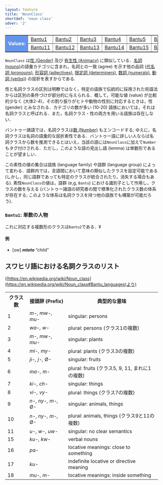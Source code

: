 ```yaml
---
layout: feature
title: 'NounClass'
shortdef: 'noun class'
udver: '2'
---
```


<table class="typeindex" border="1">
<tr>
  <td rowspan="2" style="background-color:cornflowerblue;color:white"><strong>Values:</strong> </td>
  <td><a href="#Bantu1">Bantu1</a></td>
  <td><a href="#Bantu2">Bantu2</a></td>
  <td><a href="#Bantu3">Bantu3</a></td>
  <td><a href="#Bantu4">Bantu4</a></td>
  <td><a href="#Bantu5">Bantu5</a></td>
  <td><a href="#Bantu6">Bantu6</a></td>
  <td><a href="#Bantu7">Bantu7</a></td>
  <td><a href="#Bantu8">Bantu8</a></td>
  <td><a href="#Bantu9">Bantu9</a></td>
  <td><a href="#Bantu10">Bantu10</a></td>
</tr>
<tr>
  <td><a href="#Bantu11">Bantu11</a></td>
  <td><a href="#Bantu12">Bantu12</a></td>
  <td><a href="#Bantu13">Bantu13</a></td>
  <td><a href="#Bantu14">Bantu14</a></td>
  <td><a href="#Bantu15">Bantu15</a></td>
  <td><a href="#Bantu16">Bantu16</a></td>
  <td><a href="#Bantu17">Bantu17</a></td>
  <td><a href="#Bantu18">Bantu18</a></td>
  <td><a href="#Bantu19">Bantu19</a></td>
  <td><a href="#Bantu20">Bantu20</a></td>
</tr>
</table>

`NounClass` は[性 (Gender)]() 及び [有生性 (Animacy)]() に類似している．[名詞 (nouns)](u-pos/NOUN)の語彙カテゴリに含まれ，名詞との一致 (agree) を示す他の品詞 ([代名詞 (pronouns)](u-pos/PRON), [形容詞 (adjectives)](u-pos/ADJ), [限定詞 (determiners)](u-pos/DET), [数詞 (numerals)](u-pos/NUM), [動詞 (verbs)](u-pos/VERB)) の屈折を表すからである.

性と名詞クラスの区別は明瞭ではなく，特定の語族で伝統的に採用された術語法からは区別の条件づけが部分的に与えられる．概して，可能な値 (value) が比較的少なく (大体2-4)，その割り振りがヒトや動物の性別に対応するときは，性 (gender) とみなされる．カテゴリの数が多い (10-20) 語族においては，それは名詞クラスと呼ばれる．また，名詞クラス・性の両方を用いる語族は存在しない．

バントゥー諸語では，名詞クラスは[数 (Number)]() もエンコードする; ゆえに，名詞クラスは名詞の語彙的な屈折素性である．バントゥー語に詳しい人ならば名詞クラスから数を推測できるとはいえ，当該の語には`NounClass`に加えて`Number`もタグ付けされる．ただし，このような語の見出し語 (lemma) は単数形であることが望ましい．

この素性の値の集合は語族 (language family) や語群 (language group) によって変わる．語群内では，言語間において意味の類似したクラスを設定可能である (しかし，同じ語群であっても特定のクラスが統合されたり，消失する場合もある). 素性`NounClass`の値は，語群 (e,g, `Bantu`) における識別子として作用し，クラスの数を与える (バントゥー諸語の研究者の間で標準化されたクラス数の体系が存在する; このような体系は名詞クラスを持つ他の語族でも構築が可能だろう)．

### <a name="Bantu1">`Bantu1`</a>: 単数の人物

これに対応する複数形のクラスは`Bantu2`である．¥

#### 例

* [sw] _<b>mtoto</b>_ “child”

## スワヒリ語における名詞クラスのリスト

([https://en.wikipedia.org/wiki/Noun_class](https://en.wikipedia.org/wiki/Noun_class#Bantu_languages)より)

<table class="wikitable">
<tbody><tr>
<th>クラス数</th>
<th>接頭辞 (Prefix)</th>
<th>典型的な意味</th>
</tr>
<tr>
<td>1</td>
<td><i>m-, mw-, mu-</i></td>
<td>singular: persons</td>
</tr>
<tr>
<td>2</td>
<td><i>wa-, w-</i></td>
<td>plural: persons (クラス1の複数)</td>
</tr>
<tr>
<td>3</td>
<td><i>m-, mw-, mu-</i></td>
<td>singular: plants</td>
</tr>
<tr>
<td>4</td>
<td><i>mi-, my-</i></td>
<td>plural: plants (クラス3の複数)</td>
</tr>
<tr>
<td>5</td>
<td><i>ji-, j-,</i> Ø-</td>
<td>singular: fruits</td>
</tr>
<tr>
<td>6</td>
<td><i>ma-, m-</i></td>
<td>plural: fruits (クラス5, 9, 11, まれに1の複数)</td>
</tr>
<tr>
<td>7</td>
<td><i>ki-, ch-</i></td>
<td>singular: things</td>
</tr>
<tr>
<td>8</td>
<td><i>vi-, vy-</i></td>
<td>plural: things (クラス7の複数)</td>
</tr>
<tr>
<td>9</td>
<td><i>n-, ny-, m-,</i> Ø-</td>
<td>singular: animals, things</td>
</tr>
<tr>
<td>10</td>
<td><i>n-, ny-, m-,</i> Ø-</td>
<td>plural: animals, things (クラス9と11の複数)</td>
</tr>
<tr>
<td>11</td>
<td><i>u-, w-, uw-</i></td>
<td>singular: no clear semantics</td>
</tr>
<tr>
<td>15</td>
<td><i>ku-, kw-</i></td>
<td>verbal nouns</td>
</tr>
<tr>
<td>16</td>
<td><i>pa-</i></td>
<td>locative meanings: close to something</td>
</tr>
<tr>
<td>17</td>
<td><i>ku-</i></td>
<td>indefinite locative or directive meaning</td>
</tr>
<tr>
<td>18</td>
<td><i>mu-, m-</i></td>
<td>locative meanings: inside something</td>
</tr>
</tbody></table>

